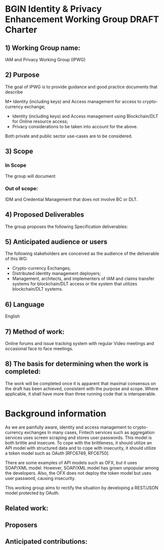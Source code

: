 # BGIN Identity & Privacy Enhancement Working Group DRAFT Charter

## 1) Working Group name:
IAM and Privacy Working Group (IPWG)

## 2) Purpose
The goal of IPWG is to provide guidance and good practice documents that describe  

M* Identity (including keys) and Access management for access to crypto-currency exchange; 
* Identity (including keys) and Access management using Blockchain/DLT for Online resource access;
* Privacy considerations to be taken into account for the above. 

Both private and public sector use-cases are to be considered. 

## 3) Scope
### In Scope
The group will document 

### Out of scope:
IDM and Credential Management that does not involve BC or DLT. 

## 4) Proposed Deliverables
The group proposes the following Specification deliverables:



## 5) Anticipated audience or users
The following stakeholders are conceived as the audience of the deliverable of this WG: 

* Crypto-currency Exchanges; 
* Distributed identity management deployers; 
* Management, architects, and implementers of IAM and claims transfer systems for blockchain/DLT access or the system that utilizes blockchain/DLT systems. 

## 6) Language
English

## 7) Method of work:
Online forums and issue tracking system with regular Video meetings and occasional face to face meetings. 

## 8) The basis for determining when the work is completed:
The work will be completed once it is apparent that maximal consensus on the draft has been achieved, consistent with the purpose and scope. Where applicable, it shall have more than three running code that is interoperable. 

# Background information
As we are painfully aware, identity and access management to crypto-currency exchanges 
In many cases, Fintech services such as aggregation services uses screen scraping and stores user passwords. This model is both brittle and insecure. To cope with the brittleness, it should utilize an API model with structured data and to cope with insecurity, it should utilize a token model such as OAuth [RFC6749, RFC6750].

There are some examples of API models such as OFX, but it uses SOAP/XML model. However, SOAP/XML model has grown unpopular among the developers. Also, the OFX does not deploy the token model but uses user password, causing insecurity.

This working group aims to rectify the situation by developing a REST/JSON model protected by OAuth.

## Related work:

## Proposers

## Anticipated contributions:
